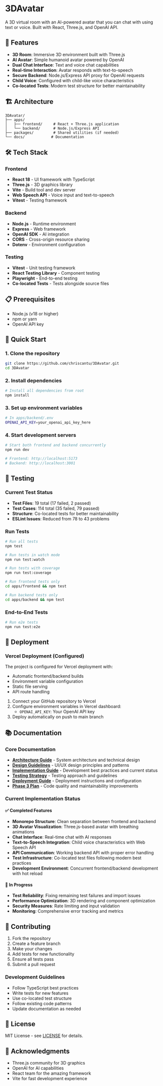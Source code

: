 # 3DAvatar

A 3D virtual room with an AI-powered avatar that you can chat with using text or voice. Built with React, Three.js, and OpenAI API.

## 🚀 Features

- **3D Room**: Immersive 3D environment built with Three.js
- **AI Avatar**: Simple humanoid avatar powered by OpenAI
- **Dual Chat Interface**: Text and voice chat capabilities
- **Real-time Interaction**: Avatar responds with text-to-speech
- **Secure Backend**: Node.js/Express API proxy for OpenAI requests
- **Child Voice**: Configured with child-like voice characteristics
- **Co-located Tests**: Modern test structure for better maintainability

## 🏗️ Architecture

```
3DAvatar/
├── apps/
│   ├── frontend/     # React + Three.js application
│   └── backend/      # Node.js/Express API
├── packages/         # Shared utilities (if needed)
└── docs/            # Documentation
```

## 🛠️ Tech Stack

### Frontend
- **React 18** - UI framework with TypeScript
- **Three.js** - 3D graphics library
- **Vite** - Build tool and dev server
- **Web Speech API** - Voice input and text-to-speech
- **Vitest** - Testing framework

### Backend
- **Node.js** - Runtime environment
- **Express** - Web framework
- **OpenAI SDK** - AI integration
- **CORS** - Cross-origin resource sharing
- **Dotenv** - Environment configuration

### Testing
- **Vitest** - Unit testing framework
- **React Testing Library** - Component testing
- **Playwright** - End-to-end testing
- **Co-located Tests** - Tests alongside source files

## 📋 Prerequisites

- Node.js (v18 or higher)
- npm or yarn
- OpenAI API key

## 🚀 Quick Start

### 1. Clone the repository
```bash
git clone https://github.com/chriscantu/3DAvatar.git
cd 3DAvatar
```

### 2. Install dependencies
```bash
# Install all dependencies from root
npm install
```

### 3. Set up environment variables
```bash
# In apps/backend/.env
OPENAI_API_KEY=your_openai_api_key_here
```

### 4. Start development servers
```bash
# Start both frontend and backend concurrently
npm run dev

# Frontend: http://localhost:5173
# Backend: http://localhost:3001
```

## 🧪 Testing

### Current Test Status
- **Test Files**: 19 total (17 failed, 2 passed)
- **Test Cases**: 114 total (35 failed, 79 passed)
- **Structure**: Co-located tests for better maintainability
- **ESLint Issues**: Reduced from 78 to 43 problems

### Run Tests
```bash
# Run all tests
npm test

# Run tests in watch mode
npm run test:watch

# Run tests with coverage
npm run test:coverage

# Run frontend tests only
cd apps/frontend && npm test

# Run backend tests only
cd apps/backend && npm test
```

### End-to-End Tests
```bash
# Run e2e tests
npm run test:e2e
```

## 🚀 Deployment

### Vercel Deployment (Configured)
The project is configured for Vercel deployment with:
- Automatic frontend/backend builds
- Environment variable configuration
- Static file serving
- API route handling

1. Connect your GitHub repository to Vercel
2. Configure environment variables in Vercel dashboard:
   - `OPENAI_API_KEY`: Your OpenAI API key
3. Deploy automatically on push to main branch

## 📚 Documentation

### Core Documentation
- **[Architecture Guide](./ARCHITECTURE.md)** - System architecture and technical design
- **[Design Guidelines](./DESIGN.md)** - UI/UX design principles and patterns
- **[Implementation Guide](./IMPLEMENTATION.md)** - Development best practices and current status
- **[Testing Strategy](./TESTING.md)** - Testing approach and guidelines
- **[Deployment Guide](./DEPLOYMENT.md)** - Deployment instructions and configuration
- **[Phase 3 Plan](./PHASE3_IMPLEMENTATION_PLAN.md)** - Code quality and maintainability improvements

### Current Implementation Status

#### ✅ Completed Features
- **Monorepo Structure**: Clean separation between frontend and backend
- **3D Avatar Visualization**: Three.js-based avatar with breathing animations
- **Chat Interface**: Real-time chat with AI responses
- **Text-to-Speech Integration**: Child voice characteristics with Web Speech API
- **API Communication**: Working backend API with proper error handling
- **Test Infrastructure**: Co-located test files following modern best practices
- **Development Environment**: Concurrent frontend/backend development with hot reload

#### 🔄 In Progress
- **Test Reliability**: Fixing remaining test failures and import issues
- **Performance Optimization**: 3D rendering and component optimization
- **Security Measures**: Rate limiting and input validation
- **Monitoring**: Comprehensive error tracking and metrics

## 🤝 Contributing

1. Fork the repository
2. Create a feature branch
3. Make your changes
4. Add tests for new functionality
5. Ensure all tests pass
6. Submit a pull request

### Development Guidelines
- Follow TypeScript best practices
- Write tests for new features
- Use co-located test structure
- Follow existing code patterns
- Update documentation as needed

## 📄 License

MIT License - see [LICENSE](./LICENSE) for details.

## 🙏 Acknowledgments

- Three.js community for 3D graphics
- OpenAI for AI capabilities
- React team for the amazing framework
- Vite for fast development experience 